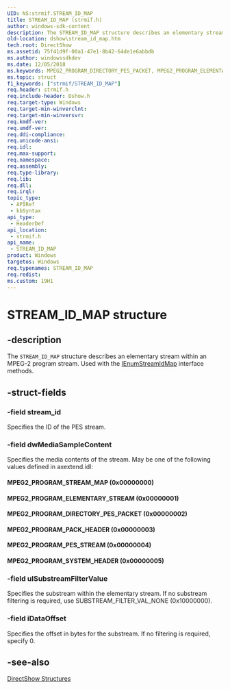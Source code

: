 ```yaml
---
UID: NS:strmif.STREAM_ID_MAP
title: STREAM_ID_MAP (strmif.h)
author: windows-sdk-content
description: The STREAM_ID_MAP structure describes an elementary stream within an MPEG-2 program stream. Used with the IEnumStreamIdMap interface methods.
old-location: dshow\stream_id_map.htm
tech.root: DirectShow
ms.assetid: 75f41d9f-00a1-47e1-8b42-64de1e6abbdb
ms.author: windowssdkdev
ms.date: 12/05/2018
ms.keywords: MPEG2_PROGRAM_DIRECTORY_PES_PACKET, MPEG2_PROGRAM_ELEMENTARY_STREAM, MPEG2_PROGRAM_PACK_HEADER, MPEG2_PROGRAM_PES_STREAM, MPEG2_PROGRAM_STREAM_MAP, MPEG2_PROGRAM_SYSTEM_HEADER, STREAM_ID_MAP, STREAM_ID_MAP structure [DirectShow], STREAM_ID_MAPStructure, dshow.stream_id_map, strmif/STREAM_ID_MAP
ms.topic: struct
f1_keywords: ["strmif/STREAM_ID_MAP"]
req.header: strmif.h
req.include-header: Dshow.h
req.target-type: Windows
req.target-min-winverclnt: 
req.target-min-winversvr: 
req.kmdf-ver: 
req.umdf-ver: 
req.ddi-compliance: 
req.unicode-ansi: 
req.idl: 
req.max-support: 
req.namespace: 
req.assembly: 
req.type-library: 
req.lib: 
req.dll: 
req.irql: 
topic_type:
 - APIRef
 - kbSyntax
api_type:
 - HeaderDef
api_location:
 - strmif.h
api_name:
 - STREAM_ID_MAP
product: Windows
targetos: Windows
req.typenames: STREAM_ID_MAP
req.redist: 
ms.custom: 19H1
---
```


# STREAM_ID_MAP structure


## -description



The <code>STREAM_ID_MAP</code> structure describes an elementary stream within an MPEG-2 program stream. Used with the <a href="https://docs.microsoft.com/windows/desktop/api/strmif/nn-strmif-ienumstreamidmap">IEnumStreamIdMap</a> interface methods.




## -struct-fields




### -field stream_id

Specifies the ID of the PES stream.


### -field dwMediaSampleContent

Specifies the media contents of the stream. May be one of the following values defined in axextend.idl:



#### MPEG2_PROGRAM_STREAM_MAP (0x00000000)



#### MPEG2_PROGRAM_ELEMENTARY_STREAM (0x00000001)



#### MPEG2_PROGRAM_DIRECTORY_PES_PACKET (0x00000002)



#### MPEG2_PROGRAM_PACK_HEADER (0x00000003)



#### MPEG2_PROGRAM_PES_STREAM (0x00000004)



#### MPEG2_PROGRAM_SYSTEM_HEADER (0x00000005)


### -field ulSubstreamFilterValue

Specifies the substream within the elementary stream. If no substream filtering is required, use SUBSTREAM_FILTER_VAL_NONE (0x10000000).


### -field iDataOffset

Specifies the offset in bytes for the substream. If no filtering is required, specify 0.


## -see-also




<a href="https://docs.microsoft.com/windows/desktop/DirectShow/directshow-structures">DirectShow Structures</a>
 

 

